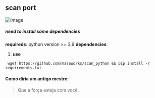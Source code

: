 ## scan port

![Image](https://i.ibb.co/BtGvmbX/444c42ec382fa180b87871400b8ad49b.jpg)

##### need to install some dependencies

__requireds__: python version >= 3.9 
__dependencies__:
1. __use__
  ```
   wget https://github.com/masaworks/scan_python && pip install -r requirements.txt
   ``` 

#### Como diria um antigo mestre:
> Que a força esteja com você.